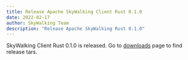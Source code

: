 ```yaml
---
title: Release Apache SkyWalking Client Rust 0.1.0
date: 2022-02-17
author: SkyWalking Team
description: "Release Apache SkyWalking Rust 0.1.0"
---
```


SkyWalking Client Rust 0.1.0 is released. Go to [downloads](/downloads) page to find release tars.
